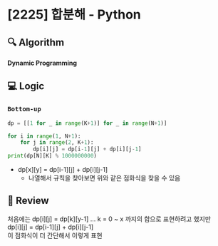 # [2225] 합분해 - Python

## :mag: Algorithm
**Dynamic Programming**

## :computer: Logic
### `Bottom-up`
```Python
dp = [[1 for _ in range(K+1)] for _ in range(N+1)]

for i in range(1, N+1):
    for j in range(2, K+1):
        dp[i][j] = dp[i-1][j] + dp[i][j-1]
print(dp[N][K] % 1000000000)
```

- dp[x][y] = dp[i-1][j] + dp[i][j-1]
  - 나열해서 규칙을 찾아보면 위와 같은 점화식을 찾을 수 있음  

## :memo: Review
처음에는 dp[i][j] = dp[k][y-1] ... k = 0 ~ x 까지의 합으로 표현하려고 했지만  
dp[i][j] = dp[i-1][j] + dp[i][j-1]  
이 점화식이 더 간단해서 이렇게 표현
